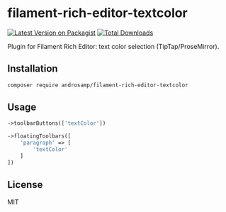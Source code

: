 # filament-rich-editor-textcolor
[![Latest Version on Packagist](https://img.shields.io/packagist/v/androsamp/filament-rich-editor-textcolor.svg?style=flat-square)](https://packagist.org/packages/androsamp/filament-rich-editor-textcolor)
[![Total Downloads](https://img.shields.io/packagist/dt/androsamp/filament-rich-editor-textcolor.svg?style=flat-square)](https://packagist.org/packages/androsamp/filament-rich-editor-textcolor)

Plugin for Filament Rich Editor: text color selection (TipTap/ProseMirror).

## Installation

```bash
composer require androsamp/filament-rich-editor-textcolor
```

## Usage

```php
->toolbarButtons(['textColor'])
```
```php
->floatingToolbars([
    'paragraph' => [
        'textColor'
    ]
])
```

## License

MIT
